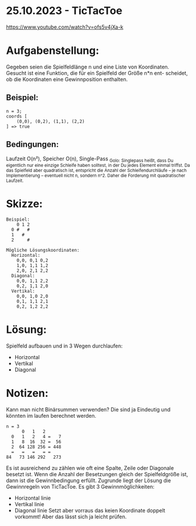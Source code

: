 # 25.10.2023 - TicTacToe
https://www.youtube.com/watch?v=ofs5v4jXa-k

# Aufgabenstellung:
Gegeben seien die Spielfeldlänge n und eine Liste von Koordinaten.
Gesucht ist eine Funktion, die für ein Spielfeld der Größe n*n ent-
scheidet, ob die Koordinaten eine Gewinnposition enthalten.

## Beispiel:
```
n = 3; 
coords [
    (0,0), (0,2), (1,1), (2,2)
] => true
```

## Bedingungen:
Laufzeit O(n²), Speicher O(n), Single-Pass
<sub>Golo: Singlepass heißt, dass Du eigentlich nur eine einzige Schleife haben solltest, in der Du jedes Element einmal triffst. Da das Spielfeld aber quadratisch ist, entspricht die Anzahl der Schleifendurchläufe – je nach Implementierung – eventuell nicht n, sondern n^2. Daher die Forderung mit quadratischer Laufzeit.</sub>

# Skizze:
```
Beispiel:
    0 1 2
  0 #   # 
  1   #  
  2     #

Mögliche Lösungskoordinaten:
  Horizontal:
    0,0, 0,1 0,2
    1,0, 1,1 1,2
    2,0, 2,1 2,2
  Diagonal:
    0,0, 1,1 2,2
    0,2, 1,1 2,0
  Vertikal:
    0,0, 1,0 2,0
    0,1, 1,1 2,1
    0,2, 1,2 2,2
```

# Lösung:
Spielfeld aufbauen und in 3 Wegen durchlaufen:
- Horizontal
- Vertikal
- Diagonal

# Notizen:
Kann man nicht Binärsummen verwenden? Die sind ja Eindeutig und könnten im laufen berechnet werden.
```
n = 3
      0   1   2
  0   1   2   4 =   7
  1   8  16  32 =  56
  2  64 128 256 = 448
  =   =   =   = =
84   73 146 292   273
```

Es ist ausreichend zu zählen wie oft eine Spalte, Zeile oder Diagonale besetzt ist. Wenn die Anzahl der Besetzungen gleich der Spielfeldgröße ist, dann ist die Gewinnbedingung erfüllt. 
Zugrunde liegt der Lösung die Gewinnregeln von TicTacToe. Es gibt 3 Gewinnmöglichkeiten:
- Horizontal linie
- Vertikal linie
- Diagonal linie
Setzt aber vorraus das keien Koordinate doppelt vorkommt! Aber das lässt sich ja leicht prüfen.